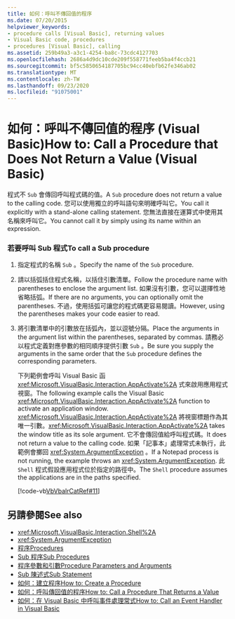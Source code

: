 ```yaml
---
title: 如何：呼叫不傳回值的程序
ms.date: 07/20/2015
helpviewer_keywords:
- procedure calls [Visual Basic], returning values
- Visual Basic code, procedures
- procedures [Visual Basic], calling
ms.assetid: 259b49a3-a3c1-4254-ba8c-73cdc4127703
ms.openlocfilehash: 2686a4d9dc10cde209f558771feeb5ba4f4ccb21
ms.sourcegitcommit: bf5c5850654187705bc94cc40ebfb62fe346ab02
ms.translationtype: MT
ms.contentlocale: zh-TW
ms.lasthandoff: 09/23/2020
ms.locfileid: "91075001"
---
```

# <a name="how-to-call-a-procedure-that-does-not-return-a-value-visual-basic"></a><span data-ttu-id="d0884-102">如何：呼叫不傳回值的程序 (Visual Basic)</span><span class="sxs-lookup"><span data-stu-id="d0884-102">How to: Call a Procedure that Does Not Return a Value (Visual Basic)</span></span>

<span data-ttu-id="d0884-103">程式不 `Sub` 會傳回呼叫程式碼的值。</span><span class="sxs-lookup"><span data-stu-id="d0884-103">A `Sub` procedure does not return a value to the calling code.</span></span> <span data-ttu-id="d0884-104">您可以使用獨立的呼叫語句來明確呼叫它。</span><span class="sxs-lookup"><span data-stu-id="d0884-104">You call it explicitly with a stand-alone calling statement.</span></span> <span data-ttu-id="d0884-105">您無法直接在運算式中使用其名稱來呼叫它。</span><span class="sxs-lookup"><span data-stu-id="d0884-105">You cannot call it by simply using its name within an expression.</span></span>  
  
### <a name="to-call-a-sub-procedure"></a><span data-ttu-id="d0884-106">若要呼叫 Sub 程式</span><span class="sxs-lookup"><span data-stu-id="d0884-106">To call a Sub procedure</span></span>  
  
1. <span data-ttu-id="d0884-107">指定程式的名稱 `Sub` 。</span><span class="sxs-lookup"><span data-stu-id="d0884-107">Specify the name of the `Sub` procedure.</span></span>  
  
2. <span data-ttu-id="d0884-108">請以括弧括住程式名稱，以括住引數清單。</span><span class="sxs-lookup"><span data-stu-id="d0884-108">Follow the procedure name with parentheses to enclose the argument list.</span></span> <span data-ttu-id="d0884-109">如果沒有引數，您可以選擇性地省略括弧。</span><span class="sxs-lookup"><span data-stu-id="d0884-109">If there are no arguments, you can optionally omit the parentheses.</span></span> <span data-ttu-id="d0884-110">不過，使用括弧可讓您的程式碼更容易閱讀。</span><span class="sxs-lookup"><span data-stu-id="d0884-110">However, using the parentheses makes your code easier to read.</span></span>  
  
3. <span data-ttu-id="d0884-111">將引數清單中的引數放在括弧內，並以逗號分隔。</span><span class="sxs-lookup"><span data-stu-id="d0884-111">Place the arguments in the argument list within the parentheses, separated by commas.</span></span> <span data-ttu-id="d0884-112">請務必以程式定義對應參數的相同順序提供引數 `Sub` 。</span><span class="sxs-lookup"><span data-stu-id="d0884-112">Be sure you supply the arguments in the same order that the `Sub` procedure defines the corresponding parameters.</span></span>  
  
     <span data-ttu-id="d0884-113">下列範例會呼叫 Visual Basic 函 <xref:Microsoft.VisualBasic.Interaction.AppActivate%2A> 式來啟用應用程式視窗。</span><span class="sxs-lookup"><span data-stu-id="d0884-113">The following example calls the Visual Basic <xref:Microsoft.VisualBasic.Interaction.AppActivate%2A> function to activate an application window.</span></span> <span data-ttu-id="d0884-114"><xref:Microsoft.VisualBasic.Interaction.AppActivate%2A> 將視窗標題作為其唯一引數。</span><span class="sxs-lookup"><span data-stu-id="d0884-114"><xref:Microsoft.VisualBasic.Interaction.AppActivate%2A> takes the window title as its sole argument.</span></span> <span data-ttu-id="d0884-115">它不會傳回值給呼叫程式碼。</span><span class="sxs-lookup"><span data-stu-id="d0884-115">It does not return a value to the calling code.</span></span> <span data-ttu-id="d0884-116">如果「記事本」處理常式未執行，此範例會擲回 <xref:System.ArgumentException> 。</span><span class="sxs-lookup"><span data-stu-id="d0884-116">If a Notepad process is not running, the example throws an <xref:System.ArgumentException>.</span></span> <span data-ttu-id="d0884-117">此 `Shell` 程式假設應用程式位於指定的路徑中。</span><span class="sxs-lookup"><span data-stu-id="d0884-117">The `Shell` procedure assumes the applications are in the paths specified.</span></span>  
  
     [!code-vb[VbVbalrCatRef#11](~/samples/snippets/visualbasic/VS_Snippets_VBCSharp/VbVbalrCatRef/VB/Class1.vb#11)]  
  
## <a name="see-also"></a><span data-ttu-id="d0884-118">另請參閱</span><span class="sxs-lookup"><span data-stu-id="d0884-118">See also</span></span>

- <xref:Microsoft.VisualBasic.Interaction.Shell%2A>
- <xref:System.ArgumentException>
- [<span data-ttu-id="d0884-119">程序</span><span class="sxs-lookup"><span data-stu-id="d0884-119">Procedures</span></span>](./index.md)
- [<span data-ttu-id="d0884-120">Sub 程序</span><span class="sxs-lookup"><span data-stu-id="d0884-120">Sub Procedures</span></span>](./sub-procedures.md)
- [<span data-ttu-id="d0884-121">程序參數和引數</span><span class="sxs-lookup"><span data-stu-id="d0884-121">Procedure Parameters and Arguments</span></span>](./procedure-parameters-and-arguments.md)
- [<span data-ttu-id="d0884-122">Sub 陳述式</span><span class="sxs-lookup"><span data-stu-id="d0884-122">Sub Statement</span></span>](../../../language-reference/statements/sub-statement.md)
- [<span data-ttu-id="d0884-123">如何：建立程序</span><span class="sxs-lookup"><span data-stu-id="d0884-123">How to: Create a Procedure</span></span>](./how-to-create-a-procedure.md)
- [<span data-ttu-id="d0884-124">如何：呼叫傳回值的程序</span><span class="sxs-lookup"><span data-stu-id="d0884-124">How to: Call a Procedure That Returns a Value</span></span>](./how-to-call-a-procedure-that-returns-a-value.md)
- [<span data-ttu-id="d0884-125">如何：在 Visual Basic 中呼叫事件處理常式</span><span class="sxs-lookup"><span data-stu-id="d0884-125">How to: Call an Event Handler in Visual Basic</span></span>](./how-to-call-an-event-handler.md)
